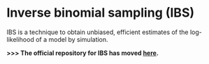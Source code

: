 # Inverse binomial sampling (IBS)

IBS is a technique to obtain unbiased, efficient estimates of the log-likelihood of a model by simulation.

**>>> The official repository for IBS has moved [here](https://github.com/acerbilab/ibs).**
